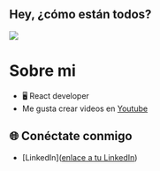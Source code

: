 ## Hey, ¿cómo están todos?

<img src="https://media3.giphy.com/media/v1.Y2lkPTc5MGI3NjExeW9jcHJjeGx2enAzdmVnZ2VpZ3pxMm81aXQ3ZGdnM2s3MnZtb2djaCZlcD12MV9pbnRlcm5hbF9naWZfYnlfaWQmY3Q9Zw/O7b01gFko9Ohy/giphy.webp">


# Sobre mi
- 🖥️ React developer
- Me gusta crear videos en [Youtube](https://www.youtube.com/@mijeldev)

## 🌐 Conéctate conmigo
- [LinkedIn]([enlace a tu LinkedIn](https://www.linkedin.com/in/mijeldev/))
